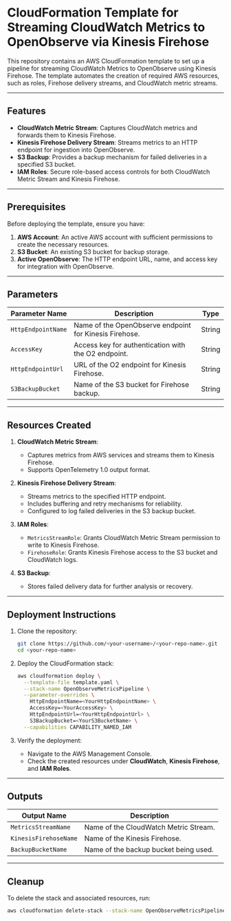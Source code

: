 
# CloudFormation Template for Streaming CloudWatch Metrics to OpenObserve via Kinesis Firehose

This repository contains an AWS CloudFormation template to set up a pipeline for streaming CloudWatch Metrics to OpenObserve using Kinesis Firehose. The template automates the creation of required AWS resources, such as roles, Firehose delivery streams, and CloudWatch metric streams.

---

## Features

- **CloudWatch Metric Stream**: Captures CloudWatch metrics and forwards them to Kinesis Firehose.
- **Kinesis Firehose Delivery Stream**: Streams metrics to an HTTP endpoint for ingestion into OpenObserve.
- **S3 Backup**: Provides a backup mechanism for failed deliveries in a specified S3 bucket.
- **IAM Roles**: Secure role-based access controls for both CloudWatch Metric Stream and Kinesis Firehose.

---

## Prerequisites

Before deploying the template, ensure you have:

1. **AWS Account**: An active AWS account with sufficient permissions to create the necessary resources.
2. **S3 Bucket**: An existing S3 bucket for backup storage.
3. **Active OpenObserve**: The HTTP endpoint URL, name, and access key for integration with OpenObserve.

---

## Parameters

| Parameter Name      | Description                                                    | Type   |
|---------------------|----------------------------------------------------------------|--------|
| `HttpEndpointName`  | Name of the OpenObserve endpoint for Kinesis Firehose.         | String |
| `AccessKey`         | Access key for authentication with the O2 endpoint.         | String |
| `HttpEndpointUrl`   | URL of the O2 endpoint for Kinesis Firehose.                | String |
| `S3BackupBucket`    | Name of the S3 bucket for Firehose backup.                    | String |

---

## Resources Created

1. **CloudWatch Metric Stream**:
   - Captures metrics from AWS services and streams them to Kinesis Firehose.
   - Supports OpenTelemetry 1.0 output format.

2. **Kinesis Firehose Delivery Stream**:
   - Streams metrics to the specified HTTP endpoint.
   - Includes buffering and retry mechanisms for reliability.
   - Configured to log failed deliveries in the S3 backup bucket.

3. **IAM Roles**:
   - `MetricsStreamRole`: Grants CloudWatch Metric Stream permission to write to Kinesis Firehose.
   - `FirehoseRole`: Grants Kinesis Firehose access to the S3 bucket and CloudWatch logs.

4. **S3 Backup**:
   - Stores failed delivery data for further analysis or recovery.

---

## Deployment Instructions

1. Clone the repository:
   ```bash
   git clone https://github.com/<your-username>/<your-repo-name>.git
   cd <your-repo-name>
   ```

2. Deploy the CloudFormation stack:
   ```bash
   aws cloudformation deploy \
     --template-file template.yaml \
     --stack-name OpenObserveMetricsPipeline \
     --parameter-overrides \
       HttpEndpointName=<YourHttpEndpointName> \
       AccessKey=<YourAccessKey> \
       HttpEndpointUrl=<YourHttpEndpointUrl> \
       S3BackupBucket=<YourS3BucketName> \
     --capabilities CAPABILITY_NAMED_IAM
   ```

3. Verify the deployment:
   - Navigate to the AWS Management Console.
   - Check the created resources under **CloudWatch**, **Kinesis Firehose**, and **IAM Roles**.

---

## Outputs

| Output Name            | Description                                |
|------------------------|--------------------------------------------|
| `MetricsStreamName`    | Name of the CloudWatch Metric Stream.      |
| `KinesisFirehoseName`  | Name of the Kinesis Firehose.              |
| `BackupBucketName`     | Name of the backup bucket being used.      |

---

## Cleanup

To delete the stack and associated resources, run:
```bash
aws cloudformation delete-stack --stack-name OpenObserveMetricsPipeline
```